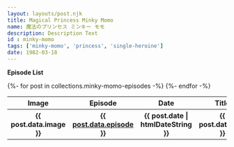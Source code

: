 ```yaml
---
layout: layouts/post.njk
title: Magical Princess Minky Momo
name: 魔法のプリンセス ミンキー モモ
description: Description Text
id : minky-momo
tags: ['minky-momo', 'princess', 'single-heroine']
date: 1982-03-18
---
```


<b>Episode List</b>
<table>
<tr><th>Image</th><th>Episode</th><th>Date</th><th>Title</th><th>Japanese</th><th>Notes</th>
{%- for post in collections.minky-momo-episodes -%}
  <tr><th>{{ post.data.image }}</th><th><a href="{{ post.url | url }}">{{ post.data.episode }}</a></th><th>{{ post.date | htmlDateString }}</th><th>{{ post.data.title }}</th><th>{{ post.data.name }}</th></tr></a>
{%- endfor -%}
</table>